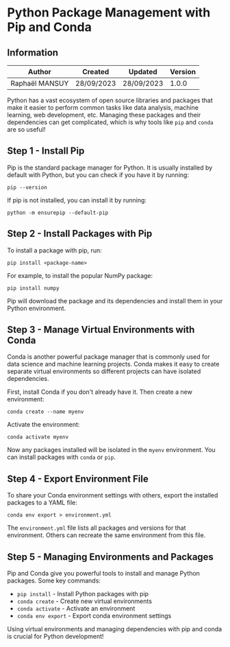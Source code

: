 # Python Package Management with Pip and Conda

## Information

| Author         | Created    | Updated    | Version |
| -------------- | ---------- | ---------- | ------- |
| Raphaël MANSUY | 28/09/2023 | 28/09/2023 | 1.0.0   |

Python has a vast ecosystem of open source libraries and packages that make it easier to perform common tasks like data analysis, machine learning, web development, etc. Managing these packages and their dependencies can get complicated, which is why tools like `pip` and `conda` are so useful!

## Step 1 - Install Pip

Pip is the standard package manager for Python. It is usually installed by default with Python, but you can check if you have it by running:

```
pip --version
```

If pip is not installed, you can install it by running:

```
python -m ensurepip --default-pip
```

## Step 2 - Install Packages with Pip

To install a package with pip, run:

```
pip install <package-name>
```

For example, to install the popular NumPy package:

```
pip install numpy
```

Pip will download the package and its dependencies and install them in your Python environment.

## Step 3 - Manage Virtual Environments with Conda

Conda is another powerful package manager that is commonly used for data science and machine learning projects. Conda makes it easy to create separate virtual environments so different projects can have isolated dependencies.

First, install Conda if you don't already have it. Then create a new environment:

```
conda create --name myenv
```

Activate the environment:

```
conda activate myenv
```

Now any packages installed will be isolated in the `myenv` environment. You can install packages with `conda` or `pip`.

## Step 4 - Export Environment File

To share your Conda environment settings with others, export the installed packages to a YAML file:

```
conda env export > environment.yml
```

The `environment.yml` file lists all packages and versions for that environment. Others can recreate the same environment from this file.

## Step 5 - Managing Environments and Packages

Pip and Conda give you powerful tools to install and manage Python packages. Some key commands:

- `pip install` - Install Python packages with pip
- `conda create` - Create new virtual environments
- `conda activate` - Activate an environment
- `conda env export` - Export conda environment settings

Using virtual environments and managing dependencies with pip and conda is crucial for Python development!

